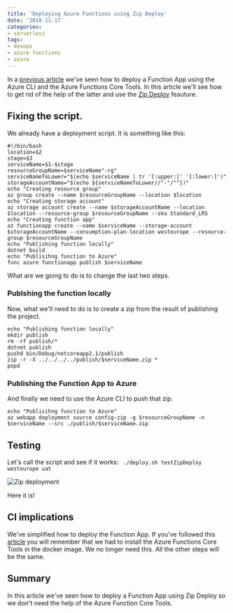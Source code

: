 ```yaml
---
title: 'Deploying Azure Functions using Zip Deploy'
date: '2018-11-17'
categories:
- serverless
tags:
- devops
- azure functions
- azure
---
```


In a [previous article](http://vgaltes.com/post/deploying-azure-functions-an-introduction/) we've seen how to deploy a Function App using the Azure CLI and the Azure Functions Core Tools. In this article we'll see how to get rid of the help of the latter and use the [Zip Deploy](https://docs.microsoft.com/en-us/azure/azure-functions/deployment-zip-push) feauture.

## Fixing the script.
We already have a deployment script. It is something like this:
```
#!/bin/bash
location=$2
stage=$3
serviceName=$1-$stage
resourceGroupName=$serviceName"-rg"
serviceNameToLower="$(echo $serviceName | tr '[:upper:]' '[:lower:]')"
storageAccountName="$(echo ${serviceNameToLower//"-"/""})"
echo "Creating resource group"
az group create --name $resourceGroupName --location $location
echo "Creating storage account"
az storage account create --name $storageAccountName --location $location --resource-group $resourceGroupName --sku Standard_LRS
echo "Creating function app"
az functionapp create --name $serviceName --storage-account $storageAccountName --consumption-plan-location westeurope --resource-group $resourceGroupName
echo "Publishing function locally"
dotnet build
echo "Publisihng function to Azure"
func azure functionapp publish $serviceName
```

What are we going to do is to change the last two steps.

### Publshing the function locally
Now, what we'll need to do is to create a zip from the result of publishing the project. 
```
echo "Publishing function locally"
mkdir publish
rm -rf publish/*
dotnet publish
pushd bin/Debug/netcoreapp2.1/publish
zip -r -X ../../../../publish/$serviceName.zip *
popd
```

### Publishing the Function App to Azure
And finally we need to use the Azure CLI to push that zip.
```
echo "Publisihng function to Azure"
az webapp deployment source config-zip -g $resourceGroupName -n $serviceName --src ./publish/$serviceName.zip
```

## Testing
Let's call the script and see if it works:
` ./deploy.sh testZipDeploy westeurope uat`

![Zip deployment](images/ZipDeploy.png)

Here it is!

## CI implications
We've simplified how to deploy the Function App. If you've followed this [article](http://vgaltes.com/post/deploying-azure-functions-using-cirecleci/) you will remember that we had to install the Azure Functions Core Tools in the docker image. We no longer need this. All the other steps will be the same.


## Summary
In this article we've seen how to deploy a Function App using Zip Deploy so we don't need the help of the Azure Function Core Tools.
